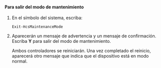 
#### Para salir del modo de mantenimiento

1. En el símbolo del sistema, escriba:

     `Exit-HcsMaintenanceMode`

2. Aparecerán un mensaje de advertencia y un mensaje de confirmación. Escriba **Y** para salir del modo de mantenimiento.

    Ambos controladores se reiniciarán. Una vez completado el reinicio, aparecerá otro mensaje que indica que el dispositivo está en modo normal.

<!---HONumber=62-->